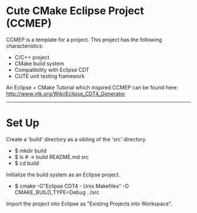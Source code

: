 Cute CMake Eclipse Project (CCMEP)
==================================

CCMEP is a template for a project.  This project has the following characteristics:
- C/C++ project
- CMake build system
- Compatibility with Eclipse CDT
- CUTE unit testing framework

An Eclipse + CMake Tutorial which inspired CCMEP can be found here: http://www.vtk.org/Wiki/Eclipse_CDT4_Generator

----------------------------------

Set Up
======

Create a 'build' directory as a sibling of the 'src' directory.
- $ mkdir build
- $ ls            # -> build README.md src
- $ cd build

Initialize the build system as an Eclipse project.
- $ cmake -G"Eclipse CDT4 - Unix Makefiles" -D CMAKE_BUILD_TYPE=Debug ../src

Import the project into Eclipse as "Existing Projects into Workspace".
